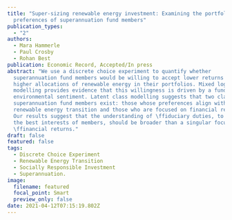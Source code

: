 ```yaml
---
title: "Super-sizing renewable energy investment: Examining the portfolio
  preferences of superannuation fund members"
publication_types:
  - "2"
authors:
  - Mara Hammerle
  - Paul Crosby
  - Rohan Best
publication: Economic Record, Accepted/In press
abstract: "We use a discrete choice experiment to quantify whether
  superannuation fund members would be willing to accept lower returns for
  higher allocations of renewable energy in their portfolios. Mixed logit
  modelling provides evidence that this willingness is driven by a fund member's
  environmental sentiment. Latent class modelling suggests that two classes of
  superannuation fund members exist: those whose preferences align with a
  renewable energy transition and those who are focused on financial returns.
  Our results suggest that the understanding of \ffiduciary duties, to act in
  the best interests of members, should be broader than a singular focus on
  \ffinancial returns."
draft: false
featured: false
tags:
  - Discrete Choice Experiment
  - Renewable Energy Transition
  - Socially Responsible Investment
  - Superannuation.
image:
  filename: featured
  focal_point: Smart
  preview_only: false
date: 2021-04-12T07:15:19.802Z
---
```


